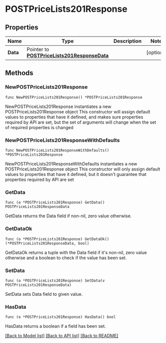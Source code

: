# POSTPriceLists201Response

## Properties

Name | Type | Description | Notes
------------ | ------------- | ------------- | -------------
**Data** | Pointer to [**POSTPriceLists201ResponseData**](POSTPriceLists201ResponseData.md) |  | [optional] 

## Methods

### NewPOSTPriceLists201Response

`func NewPOSTPriceLists201Response() *POSTPriceLists201Response`

NewPOSTPriceLists201Response instantiates a new POSTPriceLists201Response object
This constructor will assign default values to properties that have it defined,
and makes sure properties required by API are set, but the set of arguments
will change when the set of required properties is changed

### NewPOSTPriceLists201ResponseWithDefaults

`func NewPOSTPriceLists201ResponseWithDefaults() *POSTPriceLists201Response`

NewPOSTPriceLists201ResponseWithDefaults instantiates a new POSTPriceLists201Response object
This constructor will only assign default values to properties that have it defined,
but it doesn't guarantee that properties required by API are set

### GetData

`func (o *POSTPriceLists201Response) GetData() POSTPriceLists201ResponseData`

GetData returns the Data field if non-nil, zero value otherwise.

### GetDataOk

`func (o *POSTPriceLists201Response) GetDataOk() (*POSTPriceLists201ResponseData, bool)`

GetDataOk returns a tuple with the Data field if it's non-nil, zero value otherwise
and a boolean to check if the value has been set.

### SetData

`func (o *POSTPriceLists201Response) SetData(v POSTPriceLists201ResponseData)`

SetData sets Data field to given value.

### HasData

`func (o *POSTPriceLists201Response) HasData() bool`

HasData returns a boolean if a field has been set.


[[Back to Model list]](../README.md#documentation-for-models) [[Back to API list]](../README.md#documentation-for-api-endpoints) [[Back to README]](../README.md)


